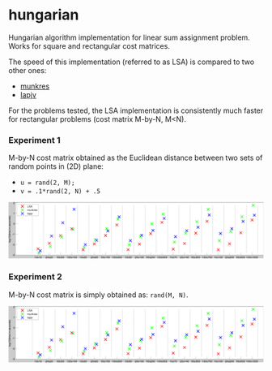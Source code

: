 # hungarian
Hungarian algorithm implementation for linear sum assignment problem. Works for square and rectangular cost matrices.

The speed of this implementation (referred to as LSA) is compared to two other ones: 

* [munkres](https://www.mathworks.com/matlabcentral/fileexchange/20652-hungarian-algorithm-for-linear-assignment-problems--v2-3-)
* [lapjv](https://www.mathworks.com/matlabcentral/fileexchange/26836-lapjv-jonker-volgenant-algorithm-for-linear-assignment-problem-v3-0)

For the problems tested, the LSA implementation is consistently much faster for rectangular problems (cost matrix M-by-N, M&lt;N).

### Experiment 1 

M-by-N cost matrix obtained as the Euclidean distance between two sets of random points in (2D) plane: 
* ```u = rand(2, M);```
* ```v = .1*rand(2, N) + .5```

![experiment 1](./speed_comparison/speed1.png "Experiment 1")

### Experiment 2

M-by-N cost matrix is simply obtained as: ```rand(M, N)```.

![experiment 2](./speed_comparison/speed1.png "Experiment 2")


